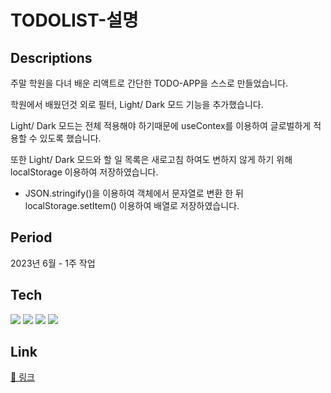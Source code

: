 # TODOLIST-설명

## Descriptions

주말 학원을 다녀 배운 리액트로 간단한 TODO-APP을 스스로 만들었습니다.

학원에서 배웠던것 외로 필터, Light/ Dark 모드 기능을 추가했습니다.

Light/ Dark 모드는 전체 적용해야 하기때문에 useContex를 이용하여 글로벌하게 적용할 수 있도록 했습니다.

또한 Light/ Dark 모드와 할 일 목록은 새로고침 하여도 변하지 않게 하기 위해 localStorage 이용하여 저장하였습니다.

- JSON.stringify()을 이용하여 객체에서 문자열로 변환 한 뒤 localStorage.setItem() 이용하여 배열로 저장하였습니다.

## Period

2023년 6월 - 1주 작업

## Tech

<img src="https://img.shields.io/badge/html5-E34F26?style=for-the-badge&logo=html5&logoColor=white">
<img src="https://img.shields.io/badge/html5 #E34F26?style=for-the-badge&logo=html5이름&logoColor=white">
<img src="https://img.shields.io/badge/html5 #E34F26?style=for-the-badge&logo=html5 이름&logoColor=white">
<img src="https://img.shields.io/badge/html5 #E34F26?style=for-the-badge&logo=html5 이름&logoColor=white">

## Link

[📎 링크](https://yoonzeen.github.io/jei_react/)
